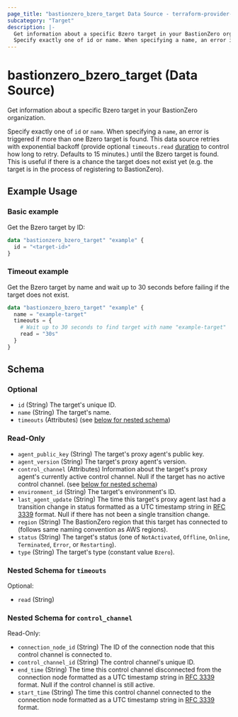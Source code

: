 ```yaml
---
page_title: "bastionzero_bzero_target Data Source - terraform-provider-bastionzero"
subcategory: "Target"
description: |-
  Get information about a specific Bzero target in your BastionZero organization.
  Specify exactly one of id or name. When specifying a name, an error is triggered if more than one Bzero target is found. This data source retries with exponential backoff (provide optional timeouts.read duration https://pkg.go.dev/time#ParseDuration to control how long to retry. Defaults to 15 minutes.) until the Bzero target is found. This is useful if there is a chance the target does not exist yet (e.g. the target is in the process of registering to BastionZero).
---
```


# bastionzero_bzero_target (Data Source)

Get information about a specific Bzero target in your BastionZero organization.

Specify exactly one of `id` or `name`. When specifying a `name`, an error is triggered if more than one Bzero target is found. This data source retries with exponential backoff (provide optional `timeouts.read` [duration](https://pkg.go.dev/time#ParseDuration) to control how long to retry. Defaults to 15 minutes.) until the Bzero target is found. This is useful if there is a chance the target does not exist yet (e.g. the target is in the process of registering to BastionZero).

## Example Usage

### Basic example

Get the Bzero target by ID:

```terraform
data "bastionzero_bzero_target" "example" {
  id = "<target-id>"
}
```

### Timeout example

Get the Bzero target by name and wait up to 30 seconds before failing if the target does not exist.

```terraform
data "bastionzero_bzero_target" "example" {
  name = "example-target"
  timeouts = {
    # Wait up to 30 seconds to find target with name "example-target"
    read = "30s"
  }
}
```

<!-- schema generated by tfplugindocs -->
## Schema

### Optional

- `id` (String) The target's unique ID.
- `name` (String) The target's name.
- `timeouts` (Attributes) (see [below for nested schema](#nestedatt--timeouts))

### Read-Only

- `agent_public_key` (String) The target's proxy agent's public key.
- `agent_version` (String) The target's proxy agent's version.
- `control_channel` (Attributes) Information about the target's proxy agent's currently active control channel. Null if the target has no active control channel. (see [below for nested schema](#nestedatt--control_channel))
- `environment_id` (String) The target's environment's ID.
- `last_agent_update` (String) The time this target's proxy agent last had a transition change in status formatted as a UTC timestamp string in [RFC 3339](https://datatracker.ietf.org/doc/html/rfc3339) format. Null if there has not been a single transition change.
- `region` (String) The BastionZero region that this target has connected to (follows same naming convention as AWS regions).
- `status` (String) The target's status (one of `NotActivated`, `Offline`, `Online`, `Terminated`, `Error`, or `Restarting`).
- `type` (String) The target's type (constant value `Bzero`).

<a id="nestedatt--timeouts"></a>
### Nested Schema for `timeouts`

Optional:

- `read` (String)


<a id="nestedatt--control_channel"></a>
### Nested Schema for `control_channel`

Read-Only:

- `connection_node_id` (String) The ID of the connection node that this control channel is connected to.
- `control_channel_id` (String) The control channel's unique ID.
- `end_time` (String) The time this control channel disconnected from the connection node formatted as a UTC timestamp string in [RFC 3339](https://datatracker.ietf.org/doc/html/rfc3339) format. Null if the control channel is still active.
- `start_time` (String) The time this control channel connected to the connection node formatted as a UTC timestamp string in [RFC 3339](https://datatracker.ietf.org/doc/html/rfc3339) format.